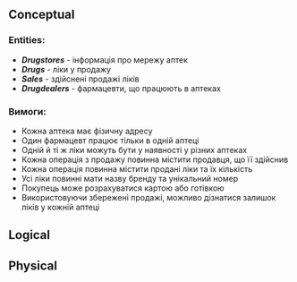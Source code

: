 ## Conceptual
### Entities:

- ***Drugstores*** - інформація про мережу аптек
- ***Drugs*** - ліки у продажу
- ***Sales*** - здійснені продажі ліків
- ***Drugdealers*** - фармацевти, що працюють в аптеках

### Вимоги:

- Кожна аптека має фізичну адресу
- Один фармацевт працює тільки в одній аптеці
- Одній й ті ж ліки можуть бути у наявності у різних аптеках
- Кожна операція з продажу повинна містити продавця, що її здійснив
- Кожна операція повинна містити продані ліки та їх кількість
- Усі ліки повинні мати назву бренду та унікальний номер
- Покупець може розрахуватися картою або готівкою
- Використовуючи збережені продажі, можливо дізнатися залишок ліків у кожній аптеці

## Logical

## Physical
